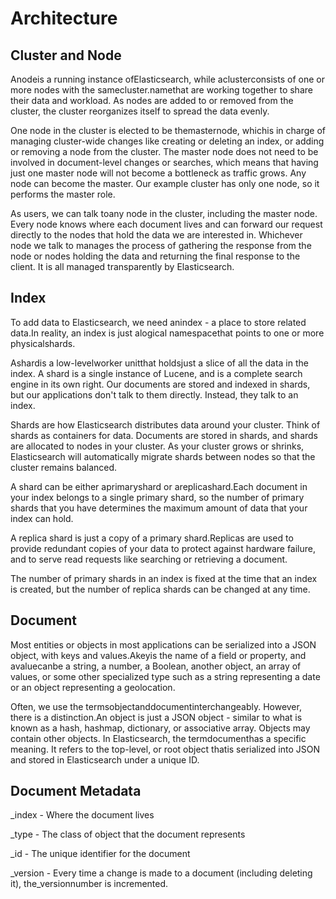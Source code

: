# Architecture

## Cluster and Node

Anodeis a running instance ofElasticsearch, while aclusterconsists of one or more nodes with the samecluster.namethat are working together to share their data and workload. As nodes are added to or removed from the cluster, the cluster reorganizes itself to spread the data evenly.

One node in the cluster is elected to be themasternode, whichis in charge of managing cluster-wide changes like creating or deleting an index, or adding or removing a node from the cluster. The master node does not need to be involved in document-level changes or searches, which means that having just one master node will not become a bottleneck as traffic grows. Any node can become the master. Our example cluster has only one node, so it performs the master role.

As users, we can talk toany node in the cluster, including the master node. Every node knows where each document lives and can forward our request directly to the nodes that hold the data we are interested in. Whichever node we talk to manages the process of gathering the response from the node or nodes holding the data and returning the final response to the client. It is all managed transparently by Elasticsearch.

## Index

To add data to Elasticsearch, we need anindex - a place to store related data.In reality, an index is just alogical namespacethat points to one or more physicalshards.

Ashardis a low-levelworker unitthat holdsjust a slice of all the data in the index. A shard is a single instance of Lucene, and is a complete search engine in its own right. Our documents are stored and indexed in shards, but our applications don't talk to them directly. Instead, they talk to an index.

Shards are how Elasticsearch distributes data around your cluster. Think of shards as containers for data. Documents are stored in shards, and shards are allocated to nodes in your cluster. As your cluster grows or shrinks, Elasticsearch will automatically migrate shards between nodes so that the cluster remains balanced.

A shard can be either aprimaryshard or areplicashard.Each document in your index belongs to a single primary shard, so the number of primary shards that you have determines the maximum amount of data that your index can hold.

A replica shard is just a copy of a primary shard.Replicas are used to provide redundant copies of your data to protect against hardware failure, and to serve read requests like searching or retrieving a document.

The number of primary shards in an index is fixed at the time that an index is created, but the number of replica shards can be changed at any time.

## Document

Most entities or objects in most applications can be serialized into a JSON object, with keys and values.Akeyis the name of a field or property, and avaluecanbe a string, a number, a Boolean, another object, an array of values, or some other specialized type such as a string representing a date or an object representing a geolocation.

Often, we use the termsobjectanddocumentinterchangeably. However, there is a distinction.An object is just a JSON object - similar to what is known as a hash, hashmap, dictionary, or associative array. Objects may contain other objects. In Elasticsearch, the termdocumenthas a specific meaning. It refers to the top-level, or root object thatis serialized into JSON and stored in Elasticsearch under a unique ID.

## Document Metadata

_index - Where the document lives

_type - The class of object that the document represents

_id - The unique identifier for the document

_version - Every time a change is made to a document (including deleting it), the_versionnumber is incremented.
